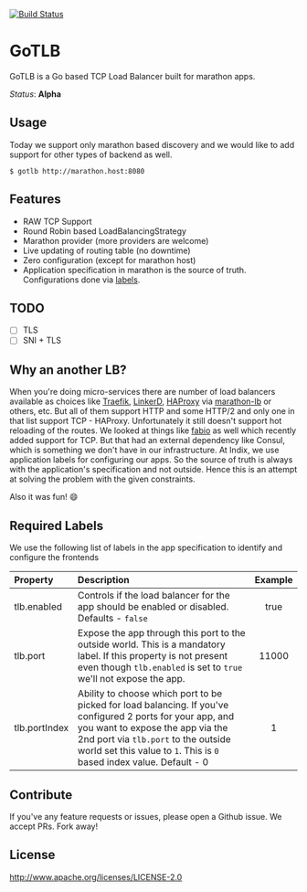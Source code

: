 [![Build Status](https://travis-ci.org/ashwanthkumar/gotlb.svg?branch=master)](https://travis-ci.org/ashwanthkumar/gotlb)

# GoTLB

GoTLB is a Go based TCP Load Balancer built for marathon apps.

*Status*: **Alpha**

## Usage
Today we support only marathon based discovery and we would like to add support for other types of backend as well.

```
$ gotlb http://marathon.host:8080
```

## Features
- RAW TCP Support
- Round Robin based LoadBalancingStrategy
- Marathon provider (more providers are welcome)
- Live updating of routing table (no downtime)
- Zero configuration (except for marathon host)
- Application specification in marathon is the source of truth. Configurations done via [labels](https://github.com/ashwanthkumar/gotlb#required-labels).

## TODO
- [ ] TLS
- [ ] SNI + TLS

## Why an another LB?
When you're doing micro-services there are number of load balancers available as choices like [Traefik](https://traefik.io/), [LinkerD](https://linkerd.io/), [HAProxy](https://www.haproxy.org/) via [marathon-lb](https://github.com/mesosphere/marathon-lb) or others, etc. But all of them support HTTP and some HTTP/2 and only one in that list support TCP - HAProxy. Unfortunately it still doesn't support hot reloading of the routes. We looked at things like [fabio](https://github.com/fabiolb/fabio) as well which recently added support for TCP. But that had an external dependency like Consul, which is something we don't have in our infrastructure. At Indix, we use application labels for configuring our apps. So the source of truth is always with the application's specification and not outside. Hence this is an attempt at solving the problem with the given constraints.

Also it was fun! :smile:

## Required Labels

We use the following list of labels in the app specification to identify and configure the frontends

| Property  | Description  |  Example  |
| :--- | :--- | :---: |
| tlb.enabled | Controls if the load balancer for the app should be enabled or disabled. Defaults - `false` | true |
| tlb.port | Expose the app through this port to the outside world. This is a mandatory label. If this property is not present even though `tlb.enabled` is set to `true` we'll not expose the app. | 11000 |
| tlb.portIndex | Ability to choose which port to be picked for load balancing. If you've configured 2 ports for your app, and you want to expose the app via the 2nd port via `tlb.port` to the outside world set this value to `1`. This is `0` based index value. Default - 0 | 1 |

## Contribute
If you've any feature requests or issues, please open a Github issue. We accept PRs. Fork away!

## License
http://www.apache.org/licenses/LICENSE-2.0
